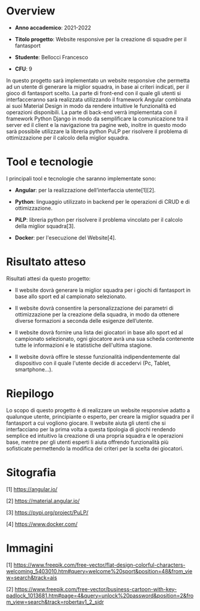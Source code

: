 # Overview

- **Anno accademico**: 2021-2022

- **Titolo progetto**: Website responsive per la creazione di squadre per il fantasport

- **Studente**: Bellocci Francesco

- **CFU**: 9
    
In questo progetto sarà implementato un website responsive che permetta ad un utente di generare la miglior squadra, in base ai criteri indicati, per il gioco di fantasport scelto.
La parte di front-end con il quale gli utenti si interfacceranno sarà realizzata utilizzando il framework Angular combinata ai suoi Material Design in modo da rendere intuitive le funzionalità ed operazioni disponibili. La parte di back-end verrà implementata con il framework Python Django in modo da semplificare la comunicazione tra il server ed il client e la navigazione tra pagine web, inoltre in questo modo sarà possibile utilizzare la libreria python PuLP per risolvere il problema di ottimizzazione per il calcolo della miglior squadra.


# Tool e tecnologie

I principali tool e tecnologie che saranno implementate sono:

- **Angular**: per la realizzazione dell’interfaccia utente[1][2].

- **Python**: linguaggio utilizzato in backend per le operazioni di CRUD e di ottimizzazione.

- **PiLP**: libreria python per risolvere il problema vincolato per il calcolo della miglior squadra[3].

- **Docker**: per l'esecuzione del Website[4].


# Risultato atteso

Risultati attesi da questo progetto:

- Il website dovrà generare la miglior squadra per i giochi di fantasport in base allo sport ed al campionato selezionato.

- Il website dovrà consentire la personalizzazione dei parametri di ottimizzazione per la creazione della squadra, in modo da ottenere diverse formazioni a seconda delle esigenze dell’utente.

- Il website dovrà fornire una lista dei giocatori in base allo sport ed al campionato selezionato, ogni giocatore avrà una sua scheda contenente tutte le informazioni e le statistiche dell'ultima stagione.

- Il website dovrà offire le stesse funzionalità indipendentemente dal dispositivo con il quale l'utente decide di accedervi (Pc, Tablet, smartphone...).


# Riepilogo 

Lo scopo di questo progetto è di realizzare un website responsive adatto a qualunque utente, principiante o esperto, per creare la miglior squadra per il fantasport a cui vogliono giocare. Il website aiuta gli utenti che si interfacciano per la prima volta a questa tipologia di giochi rendendo semplice ed intuitivo la creazione di una propria squadra e le operazioni base, mentre per gli utenti esperti li aiuta offrendo funzionalità più sofisticate permettendo la modifica dei criteri per la scelta dei giocatori.


# Sitografia

[1] https://angular.io/

[2] https://material.angular.io/

[3] https://pypi.org/project/PuLP/

[4] https://www.docker.com/


# Immagini

[1] https://www.freepik.com/free-vector/flat-design-colorful-characters-welcoming_5403010.htm#query=welcome%20sport&position=48&from_view=search&track=ais

[2] https://www.freepik.com/free-vector/business-cartoon-with-key-padlock_1013681.htm#page=4&query=unlock%20password&position=2&from_view=search&track=robertav1_2_sidr
